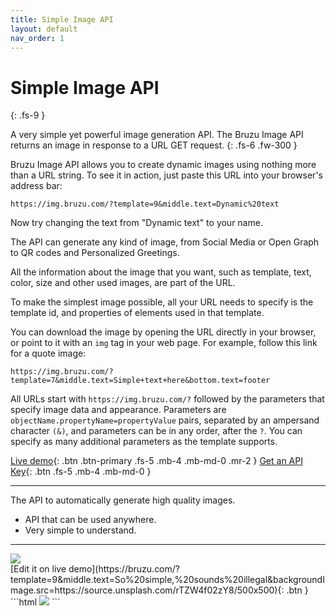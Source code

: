 ```yaml
---
title: Simple Image API
layout: default
nav_order: 1 
---
```


# Simple Image API
{: .fs-9 }


A very simple yet powerful image generation API. The Bruzu Image API returns an image in response to a URL GET request.
{: .fs-6 .fw-300 }


Bruzu Image API allows you to create dynamic images using nothing more than a URL string. To see it in action, just paste this URL into your browser's address bar:

```
https://img.bruzu.com/?template=9&middle.text=Dynamic%20text
```

Now try changing the text from "Dynamic text" to your name. 


The API can generate any kind of image, from Social Media or Open Graph to QR codes and Personalized Greetings. 

All the information about the image that you want, such as template, text, color, size and other used images, are part of the URL. 


To make the simplest image possible, all your URL needs to specify is the template id, and properties of elements used in that template. 

You can download the image by opening the URL directly in your browser, or point to it with an `img` tag in your web page. For example, follow this link for a quote image:  

```
https://img.bruzu.com/?template=7&middle.text=Simple+text+here&bottom.text=footer
```

All URLs start with `https://img.bruzu.com/?` followed by the parameters that specify image data and appearance. Parameters are `objectName.propertyName=propertyValue`  pairs, separated by an ampersand character `(&)`, and parameters can be in any order, after the `?`. You can specify as many additional parameters as the template supports.


[Live demo](https://bruzu.com/){: .btn .btn-primary .fs-5 .mb-4 .mb-md-0 .mr-2 }
[Get an API Key](https://bruzu.com){: .btn .fs-5 .mb-4 .mb-md-0 }
<hr>

The API to automatically generate high quality images.

- API that can be used anywhere.
- Very simple to understand.

<hr>

<div class="code-example flex-justify-between" markdown="1">
<img src="https://img.bruzu.com/?template=9&middle.text=So%20simple,%20sounds%20illegal&backgroundImage.src=https://source.unsplash.com/rTZW4f02zY8/500x500"><br />
[Edit it on live demo](https://bruzu.com/?template=9&middle.text=So%20simple,%20sounds%20illegal&backgroundImage.src=https://source.unsplash.com/rTZW4f02zY8/500x500){: .btn }

</div>
```html
<img src="https://img.bruzu.com/?template=9&middle.text=So%20simple,%20sounds%20illegal&backgroundImage.src=https://source.unsplash.com/rTZW4f02zY8/500x500">
```
